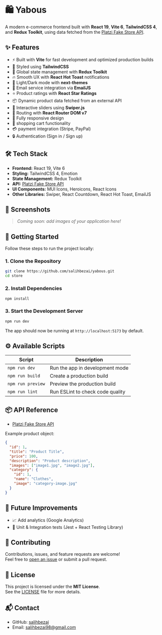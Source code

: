 # 🛍️ Yabous

A modern e-commerce frontend built with **React 19**, **Vite 6**, **TailwindCSS 4**, and **Redux Toolkit**, using data fetched from the [Platzi Fake Store API](https://fakeapi.platzi.com/en/rest/products/).

## ✨ Features

- ⚡ Built with **Vite** for fast development and optimized production builds
- 🎨 Styled using **TailwindCSS**
- 🛒 Global state management with **Redux Toolkit**
- 🔥 Smooth UX with **React Hot Toast** notifications
- 🌙 Light/Dark mode with **next-themes**
- 📧 Email service integration via **EmailJS**
- ⭐ Product ratings with **React Star Ratings**
- 📦 Dynamic product data fetched from an external API
- 🎠 Interactive sliders using **Swiper.js**
- 🔄 Routing with **React Router DOM v7**
- 🚀 Fully responsive design
- 🛒 shopping cart functionality
- 💳 payment integration (Stripe, PayPal)
- 🔒 Authentication (Sign in / Sign up)

## 🛠️ Tech Stack

- **Frontend:** React 19, Vite 6
- **Styling:** TailwindCSS 4, Emotion
- **State Management:** Redux Toolkit
- **API:** [Platzi Fake Store API](https://fakeapi.platzi.com/en/rest/products/)
- **UI Components:** MUI Icons, Heroicons, React Icons
- **Other Libraries:** Swiper, React Countdown, React Hot Toast, EmailJS

## 📸 Screenshots

> _Coming soon: add images of your application here!_

## 🚀 Getting Started

Follow these steps to run the project locally:

### 1. Clone the Repository

```bash
git clone https://github.com/salihbezai/yabous.git
cd store
```

### 2. Install Dependencies

```bash
npm install
```

### 3. Start the Development Server

```bash
npm run dev
```

The app should now be running at `http://localhost:5173` by default.

## ⚙️ Available Scripts

| Script            | Description                      |
| ----------------- | -------------------------------- |
| `npm run dev`     | Run the app in development mode  |
| `npm run build`   | Create a production build        |
| `npm run preview` | Preview the production build     |
| `npm run lint`    | Run ESLint to check code quality |

## 📦 API Reference

- [Platzi Fake Store API](https://fakeapi.platzi.com/en/rest/products/)

Example product object:

```json
{
  "id": 1,
  "title": "Product Title",
  "price": 100,
  "description": "Product description",
  "images": ["image1.jpg", "image2.jpg"],
  "category": {
    "id": 1,
    "name": "Clothes",
    "image": "category-image.jpg"
  }
}
```

## 🧪 Future Improvements

- 📈 Add analytics (Google Analytics)
- 📝 Unit & Integration tests (Jest + React Testing Library)

## 🤝 Contributing

Contributions, issues, and feature requests are welcome!  
Feel free to [open an issue](https://github.com/salihbezai/store/issues) or submit a pull request.

## 📃 License

This project is licensed under the **MIT License**.  
See the [LICENSE](LICENSE) file for more details.

## 📬 Contact

- GitHub: [salihbezai](https://github.com/salihbezai)
- Email: salihbezai98@gmail.com
